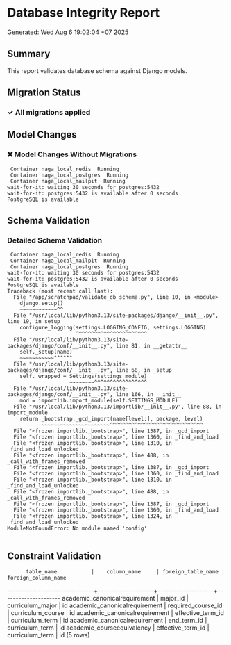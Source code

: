 # Database Integrity Report
Generated: Wed Aug  6 19:02:04 +07 2025

## Summary
This report validates database schema against Django models.

## Migration Status

### ✓ All migrations applied

## Model Changes

### ❌ Model Changes Without Migrations
```
 Container naga_local_redis  Running
 Container naga_local_postgres  Running
 Container naga_local_mailpit  Running
wait-for-it: waiting 30 seconds for postgres:5432
wait-for-it: postgres:5432 is available after 0 seconds
PostgreSQL is available
```

## Schema Validation

### Detailed Schema Validation

```
 Container naga_local_redis  Running
 Container naga_local_mailpit  Running
 Container naga_local_postgres  Running
wait-for-it: waiting 30 seconds for postgres:5432
wait-for-it: postgres:5432 is available after 0 seconds
PostgreSQL is available
Traceback (most recent call last):
  File "/app/scratchpad/validate_db_schema.py", line 10, in <module>
    django.setup()
    ~~~~~~~~~~~~^^
  File "/usr/local/lib/python3.13/site-packages/django/__init__.py", line 19, in setup
    configure_logging(settings.LOGGING_CONFIG, settings.LOGGING)
                      ^^^^^^^^^^^^^^^^^^^^^^^
  File "/usr/local/lib/python3.13/site-packages/django/conf/__init__.py", line 81, in __getattr__
    self._setup(name)
    ~~~~~~~~~~~^^^^^^
  File "/usr/local/lib/python3.13/site-packages/django/conf/__init__.py", line 68, in _setup
    self._wrapped = Settings(settings_module)
                    ~~~~~~~~^^^^^^^^^^^^^^^^^
  File "/usr/local/lib/python3.13/site-packages/django/conf/__init__.py", line 166, in __init__
    mod = importlib.import_module(self.SETTINGS_MODULE)
  File "/usr/local/lib/python3.13/importlib/__init__.py", line 88, in import_module
    return _bootstrap._gcd_import(name[level:], package, level)
           ~~~~~~~~~~~~~~~~~~~~~~^^^^^^^^^^^^^^^^^^^^^^^^^^^^^^
  File "<frozen importlib._bootstrap>", line 1387, in _gcd_import
  File "<frozen importlib._bootstrap>", line 1360, in _find_and_load
  File "<frozen importlib._bootstrap>", line 1310, in _find_and_load_unlocked
  File "<frozen importlib._bootstrap>", line 488, in _call_with_frames_removed
  File "<frozen importlib._bootstrap>", line 1387, in _gcd_import
  File "<frozen importlib._bootstrap>", line 1360, in _find_and_load
  File "<frozen importlib._bootstrap>", line 1310, in _find_and_load_unlocked
  File "<frozen importlib._bootstrap>", line 488, in _call_with_frames_removed
  File "<frozen importlib._bootstrap>", line 1387, in _gcd_import
  File "<frozen importlib._bootstrap>", line 1360, in _find_and_load
  File "<frozen importlib._bootstrap>", line 1324, in _find_and_load_unlocked
ModuleNotFoundError: No module named 'config'


```

## Constraint Validation

          table_name           |    column_name     | foreign_table_name | foreign_column_name
-------------------------------+--------------------+--------------------+---------------------
 academic_canonicalrequirement | major_id           | curriculum_major   | id
 academic_canonicalrequirement | required_course_id | curriculum_course  | id
 academic_canonicalrequirement | effective_term_id  | curriculum_term    | id
 academic_canonicalrequirement | end_term_id        | curriculum_term    | id
 academic_courseequivalency    | effective_term_id  | curriculum_term    | id
(5 rows)
